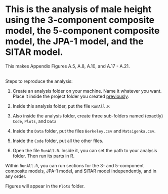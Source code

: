# This is the analysis of male height using the 3-component composite model, the 5-component composite model, the JPA-1 model, and the SITAR model.

This makes Appendix Figures A.5, A.8, A.10, and A.17 - A.21.

<br/>
Steps to reproduce the analysis:

1) Create an analysis folder on your machine. Name it whatever you want. Place it inside the project folder you created [previously](../README.md). 

2) Inside this analysis folder, put the file ``RunAll.R``

3) Also inside the analysis folder, create three sub-folders named (exactly) ``Code``, ``Plots``, and ``Data``

4) Inside the ``Data`` folder, put the files ``Berkeley.csv`` and ``Matsigenka.csv``.

5) Inside the ``Code`` folder, put all the other files.

6) Open the file ``RunAll.R``. Inside it, you can set the path to your analysis folder. Then run its parts in R.

Within ``RunAll.R``, you can run sections for the 3- and 5-component composite models, JPA-1 model, and SITAR model independently, and in any order.

Figures will appear in the ``Plots`` folder.

